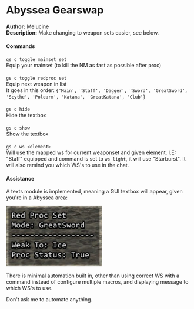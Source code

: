 # Abyssea Gearswap

**Author:** Melucine
<br/>
**Description:** Make changing to weapon sets easier, see below.
<br/>

#### Commands

`gs c toggle mainset set` <br> Equip your mainset (to kill the NM as fast as possible after proc)<br>
<br>
`gs c toggle redproc set` <br>Equip next weapon in list<br>
It goes in this order: `{'Main', 'Staff', 'Dagger', 'Sword', 'GreatSword', 'Scythe', 'Polearm', 'Katana', 'GreatKatana', 'Club'}`<br>
<br>
`gs c hide`<br>
Hide the textbox
<br><br>
`gs c show`<br>
Show the textbox
<br><br>
`gs c ws <element>`<br>
Will use the mapped ws for current weaponset and given element. I.E: "Staff" equipped and command is set to `ws light`, it will use "Starburst". It will also remind you which WS's to use in the chat.


#### Assistance

A texts module is implemented, meaning a GUI textbox will appear, given you're in a Abyssea area:

![textbox](https://github.com/johan-sorman/Windower-addons/blob/main/addons/GearSwap/data/nin_demo.jpg?raw=true)

There is minimal automation built in, other than using correct WS with a command instead of configure multiple macros, and displaying message to which WS's to use.

Don't ask me to automate anything. 
